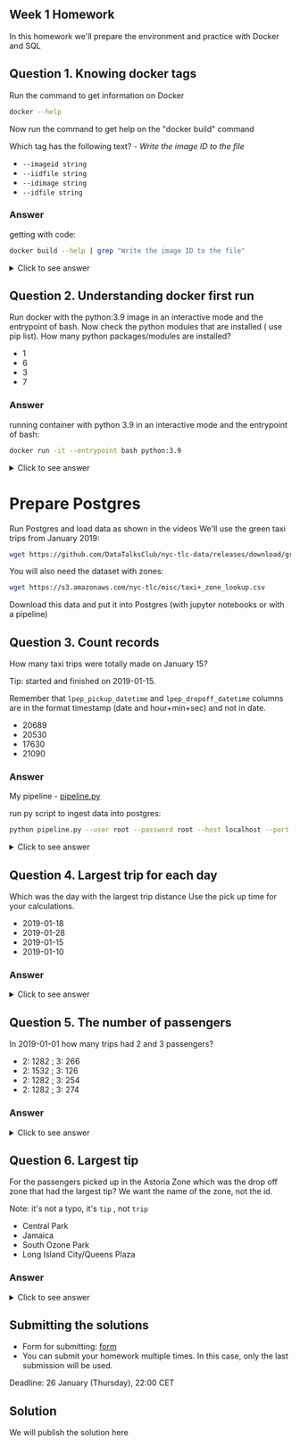 ## Week 1 Homework

In this homework we'll prepare the environment 
and practice with Docker and SQL


## Question 1. Knowing docker tags

Run the command to get information on Docker 

```sh
docker --help
```

Now run the command to get help on the "docker build" command

Which tag has the following text? - *Write the image ID to the file* 

- `--imageid string`
- `--iidfile string`
- `--idimage string`
- `--idfile string`

### Answer

getting with code:
    
```sh
docker build --help | grep "Write the image ID to the file"
```

<details><summary>Click to see answer</summary>
<p>

#### short answer is `--iidfile string`

```sh
--iidfile string          Write the image ID to the file
```

</p>
</details>

## Question 2. Understanding docker first run 

Run docker with the python:3.9 image in an interactive mode and the entrypoint of bash.
Now check the python modules that are installed ( use pip list). 
How many python packages/modules are installed?

- 1
- 6
- 3
- 7

### Answer

running container with python 3.9 in an interactive mode and the entrypoint of bash:

```sh
docker run -it --entrypoint bash python:3.9
```

<details><summary>Click to see answer</summary>
<p>

#### short answer is `3`

```sh
Package    Version
---------- -------
pip        22.0.4
setuptools 58.1.0
wheel      0.38.4
WARNING: You are using pip version 22.0.4; however, version 22.3.1 is available.
You should consider upgrading via the '/usr/local/bin/python -m pip install --upgrade pip' command.
```

</p>
</details>

# Prepare Postgres

Run Postgres and load data as shown in the videos
We'll use the green taxi trips from January 2019:

```sh
wget https://github.com/DataTalksClub/nyc-tlc-data/releases/download/green/green_tripdata_2019-01.csv.gz
```

You will also need the dataset with zones:

```sh
wget https://s3.amazonaws.com/nyc-tlc/misc/taxi+_zone_lookup.csv
```

Download this data and put it into Postgres (with jupyter notebooks or with a pipeline)


## Question 3. Count records 

How many taxi trips were totally made on January 15?

Tip: started and finished on 2019-01-15. 

Remember that `lpep_pickup_datetime` and `lpep_dropoff_datetime` columns are in the format timestamp (date and hour+min+sec) and not in date.

- 20689
- 20530
- 17630
- 21090

### Answer

My pipeline - [pipeline.py](pipeline.py)

run py script to ingest data into postgres:

```sh
python pipeline.py --user root --password root --host localhost --port 5432 --db ny_taxi
````

<details><summary>Click to see answer</summary>
<p>

#### short answer is `20530`

```postgresql
select count(*)
from green_taxi_data
where 1=1
  and lpep_pickup_datetime::date = '2019-01-15'
  and lpep_dropoff_datetime::date = '2019-01-15';
```

</p>
</details>

## Question 4. Largest trip for each day

Which was the day with the largest trip distance
Use the pick up time for your calculations.

- 2019-01-18
- 2019-01-28
- 2019-01-15
- 2019-01-10

### Answer

<details><summary>Click to see answer</summary>
<p>

#### short answer is `2019-01-15`

```postgresql
select lpep_pickup_datetime::date
from green_taxi_data
where trip_distance = (select max(trip_distance) from green_taxi_data);
```

</p>
</details>

## Question 5. The number of passengers

In 2019-01-01 how many trips had 2 and 3 passengers?
 
- 2: 1282 ; 3: 266
- 2: 1532 ; 3: 126
- 2: 1282 ; 3: 254
- 2: 1282 ; 3: 274

### Answer

<details><summary>Click to see answer</summary>
<p>

#### short answer is `2: 1282 ; 3: 254`

```postgresql
select name,
       sum(case when passenger_count = 2 then 1 else 0 end) as count_2,
       sum(case when passenger_count = 3 then 1 else 0 end) as count_3
from green_taxi_data cross join lateral
     (values ('passenger_count', passenger_count)
     ) v(name, feature)
where 1=1
  and lpep_pickup_datetime::date = '2019-01-01'
group by name;
```

</p>
</details>

## Question 6. Largest tip

For the passengers picked up in the Astoria Zone which was the drop off zone that had the largest tip?
We want the name of the zone, not the id.

Note: it's not a typo, it's `tip` , not `trip`

- Central Park
- Jamaica
- South Ozone Park
- Long Island City/Queens Plaza

### Answer

<details><summary>Click to see answer</summary>
<p>

#### short answer is `Long Island City/Queens Plaza`

```postgresql
with trips_tips as (
    select zp."Zone"       as pickup_zone,
           zd."Zone"       as dropoff_zone,
           max(tip_amount) as max_tip
    from green_taxi_data t
             join taxi_zones zp
                  on t."PULocationID" = zp."LocationID"
             join taxi_zones zd
                  on t."DOLocationID" = zd."LocationID"
    group by pickup_zone, dropoff_zone
)
select *
from trips_tips
where pickup_zone = 'Astoria'
order by max_tip desc
limit 1;
```

</p>
</details>

## Submitting the solutions

* Form for submitting: [form](https://forms.gle/EjphSkR1b3nsdojv7)
* You can submit your homework multiple times. In this case, only the last submission will be used. 

Deadline: 26 January (Thursday), 22:00 CET


## Solution

We will publish the solution here